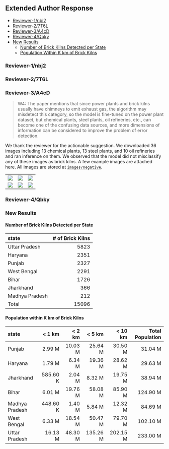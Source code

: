 ## Extended Author Response

- [Reviewer-1/nbj2](#reviewer-1nbj2)
- [Reviewer-2/7T6L](#reviewer-27t6l)
- [Reviewer-3/A4cD](#reviewer-3a4cd)
- [Reviewer-4/Qbky](#reviewer-4qbky)
- [New Results](#new-results)
    - [Number of Brick Kilns Detected per State](#number-of-brick-kilns-detected-per-state)
    - [Population Within K km of Brick Kilns](#population-within-k-km-of-brick-kilns)

### Reviewer-1/nbj2

### Reviewer-2/7T6L

### Reviewer-3/A4cD

> W4: The paper mentions that since power plants and brick kilns usually have chimneys to emit exhaust gas, the algorithm may misdetect this category, so the model is fine-tuned on the power plant dataset, but chemical plants, steel plants, oil refineries, etc., can become one of the confusing data sources, and more dimensions of information can be considered to improve the problem of error detection.

We thank the reviewer for the actionable suggestion. We downloaded 36 images including 13 chemical plants, 13 steel plants, and 10 oil refineries and ran inference on them. We observed that the model did not misclassify any of these images as brick kilns. A few example images are attached here. All images are stored at [`images/negative`](images/negative/).

| | | |
|:-------------------------:|:-------------------------:|:-------------------------:|
|![](images/negative/11.67,78.09.png)|![](images/negative/30.31,75.05.png)|![](images/negative/19.06,73.03.png)|
|![](images/negative/28.59,77.31.png)|![](images/negative/21.17,81.38.png)|![](images/negative/24.25,78.16.png)|

### Reviewer-4/Qbky


### New Results

#### Number of Brick Kilns Detected per State

| state          |   # of Brick Kilns |
|:---------------|-------------------:|
| Uttar Pradesh  |               5823 |
| Haryana        |               2351 |
| Punjab         |               2327 |
| West Bengal    |               2291 |
| Bihar          |               1726 |
| Jharkhand      |                366 |
| Madhya Pradesh |                212 |
| Total          |              15096 |

#### Population within K km of Brick Kilns

|     state |   < 1 km |   < 2 km |   < 5 km |   < 10 km |   Total Population |
|:----------|---------:|---------:|---------:|----------:|-------------------:|
|    Punjab |   2.99 M |  10.03 M |  25.64 M |   30.50 M |            31.04 M |
|   Haryana |   1.79 M |   6.34 M |  19.36 M |   28.62 M |            29.63 M |
| Jharkhand | 585.60 K |   2.04 M |   8.32 M |   19.75 M |            38.94 M |
|     Bihar |   6.01 M |  19.76 M |  58.08 M |   85.90 M |           124.90 M |
| Madhya Pradesh | 448.60 K |   1.40 M |   5.84 M |   12.32 M |            84.69 M |
|    West Bengal |   6.33 M |  18.54 M |  50.47 M |   79.70 M |           102.10 M |
|  Uttar Pradesh |  16.13 M |  48.30 M | 135.26 M |  202.15 M |           233.00 M |
